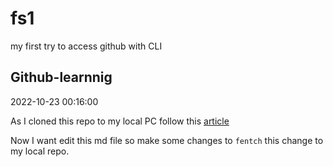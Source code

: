 # fs1
my first try to access github with CLI

## Github-learnnig

2022-10-23 00:16:00

As I cloned this repo to my local PC follow this [article](https://docs.github.com/en/get-started/using-git/getting-changes-from-a-remote-repository)

Now I want edit this md file so make some changes to `fentch` this change to my local repo.
